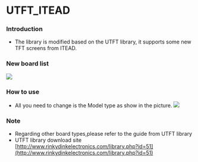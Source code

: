 
# UTFT_ITEAD

### Introduction
- The library is modified based on the UTFT library, it supports some new TFT screens from ITEAD.

### New board list
![](http://i.imgur.com/hi8vlgM.png)

### How to use
- All you need to change is the Model type as show in the picture.
![](http://i.imgur.com/iw6nHZR.png)

### Note
- Regarding other board types,please refer to the guide from UTFT library
- UTFT library download site [http://www.rinkydinkelectronics.com/library.php?id=51](http://www.rinkydinkelectronics.com/library.php?id=51)